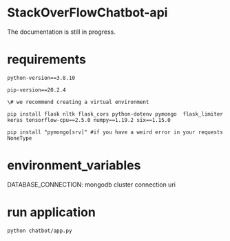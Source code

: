 # StackOverFlowChatbot-api

The documentation is still in progress.



# requirements

    python-version==3.8.10

    pip-version==20.2.4

    \# we recommend creating a virtual environment

    pip install flask nltk flask_cors python-dotenv pymongo  flask_limiter keras tensorflow-cpu==2.5.0 numpy==1.19.2 six==1.15.0

    pip install "pymongo[srv]" #if you have a weird error in your requests NoneType

# environment_variables

DATABASE_CONNECTION: mongodb cluster connection uri

# run application

    python chatbot/app.py


